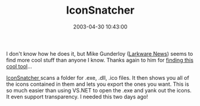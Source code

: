 ﻿---
layout: post
title: "IconSnatcher"
comments: false
date: 2003-04-30 10:43:00
categories:
 - Technology
subtext-id: 0cfa21e3-ace1-48e4-b1f1-5c8bb41cd88e
alias: /blog/IconSnatcher.aspx
---


I don't know how he does it, but Mike Gunderloy ([Larkware News](http://www.larkware.com/)) seems to find more cool stuff than anyone I know. Thanks again to him for [finding this cool tool](http://www.larkware.com/Articles/SnatchingIcons.html)...

[IconSnatcher ](http://www.cdiware.com/cgi-bin/cdi.dll?site=1&class=1&page=iconsnatcher)scans a folder for .exe, .dll, .ico files. It then shows you all of the icons contained in them and lets you export the ones you want. This is so much easier than using VS.NET to open the .exe and yank out the icons. It even support transparency. I needed this two days ago!
